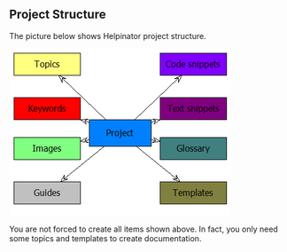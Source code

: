 ## Project Structure

The picture below shows Helpinator project structure.


![projectstruct.png](images/projectstruct.png "projectstruct.png")


You are not forced to create all items shown above. In fact, you only need some topics and templates to create documentation.
